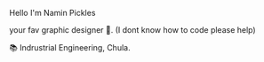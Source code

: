 Hello I'm Namin Pickles

your fav graphic designer 🥺. (I dont know how to code please help)

📚 Indrustrial Engineering, Chula.
